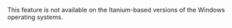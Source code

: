 <Token xmlns:xlink="http://www.w3.org/1999/xlink">This feature is not available on the Itanium-based versions of the Windows operating systems.</Token>